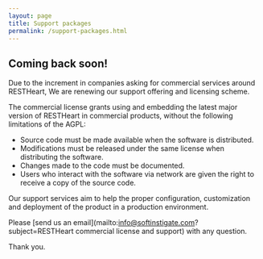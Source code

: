 ```yaml
---
layout: page
title: Support packages
permalink: /support-packages.html
---
```


## Coming back soon!

Due to the increment in companies asking for commercial services around RESTHeart, We are renewing our support offering and licensing scheme.

The commercial license grants using and embedding the latest major version of RESTHeart in commercial products, without the following limitations of the AGPL:

- Source code must be made available when the software is distributed.
- Modifications must be released under the same license when distributing the software.
- Changes made to the code must be documented.
- Users who interact with the software via network are given the right to receive a copy of the source code.

Our support services aim to help the proper configuration, customization and deployment of the product in a production environment.

Please [send us an email](mailto:info@softinstigate.com?subject=RESTHeart commercial license and support) with any question.

Thank you.
